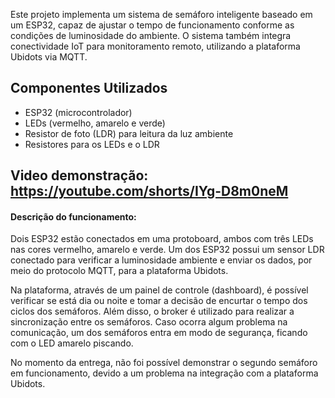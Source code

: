 Este projeto implementa um sistema de semáforo inteligente baseado em um ESP32, capaz de ajustar o tempo de funcionamento conforme as condições de luminosidade do ambiente. O sistema também integra conectividade IoT para monitoramento remoto, utilizando a plataforma Ubidots via MQTT.

## Componentes Utilizados
- ESP32 (microcontrolador)
- LEDs (vermelho, amarelo e verde)
- Resistor de foto (LDR) para leitura da luz ambiente
- Resistores para os LEDs e o LDR

## Video demonstração: https://youtube.com/shorts/IYg-D8m0neM

#### Descrição do funcionamento:
Dois ESP32 estão conectados em uma protoboard, ambos com três LEDs nas cores vermelho, amarelo e verde. Um dos ESP32 possui um sensor LDR conectado para verificar a luminosidade ambiente e enviar os dados, por meio do protocolo MQTT, para a plataforma Ubidots.

Na plataforma, através de um painel de controle (dashboard), é possível verificar se está dia ou noite e tomar a decisão de encurtar o tempo dos ciclos dos semáforos. Além disso, o broker é utilizado para realizar a sincronização entre os semáforos. Caso ocorra algum problema na comunicação, um dos semáforos entra em modo de segurança, ficando com o LED amarelo piscando.

No momento da entrega, não foi possível demonstrar o segundo semáforo em funcionamento, devido a um problema na integração com a plataforma Ubidots.
